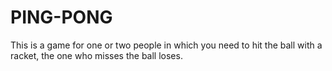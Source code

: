 # PING-PONG
This is a game for one or two people in which you need to hit the ball with a racket, the one who misses the ball loses.
